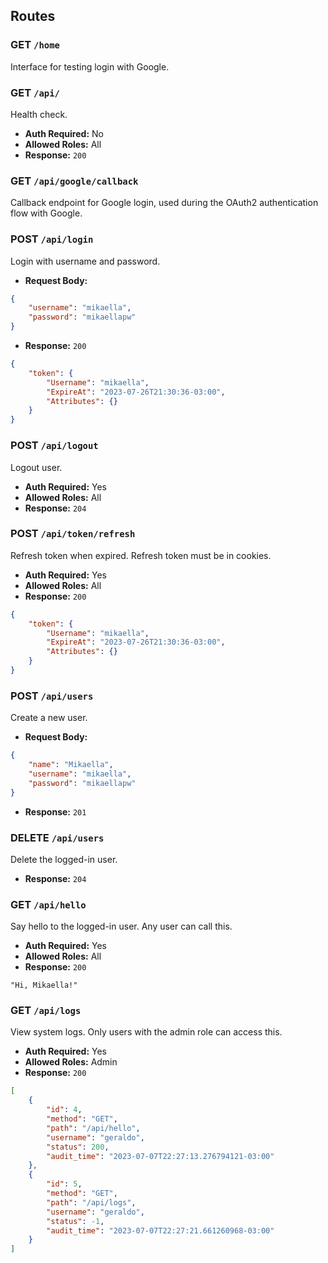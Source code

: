 ## Routes

### **GET `/home`**
Interface for testing login with Google.

### **GET `/api/`**
Health check.
-   **Auth Required:** No
-   **Allowed Roles:** All
-   **Response:** `200`

### **GET `/api/google/callback`**
Callback endpoint for Google login, used during the OAuth2 authentication flow with Google.

### **POST `/api/login`**
Login with username and password.
-   **Request Body:**

```json
{
	"username": "mikaella",
	"password": "mikaellapw"
}
``` 
-   **Response:** `200`

```json
{
	"token": {
		"Username": "mikaella",
		"ExpireAt": "2023-07-26T21:30:36-03:00",
		"Attributes": {}
	}
}
```

### **POST `/api/logout`**
Logout user.

-   **Auth Required:** Yes
-   **Allowed Roles:** All
-   **Response:** `204`

### **POST `/api/token/refresh`**
Refresh token when expired. Refresh token must be in cookies.

-   **Auth Required:** Yes
-   **Allowed Roles:** All
-   **Response:** `200`

```json
{
	"token": {
		"Username": "mikaella",
		"ExpireAt": "2023-07-26T21:30:36-03:00",
		"Attributes": {}
	}
}
```

### **POST `/api/users`**
Create a new user.

-   **Request Body:**
```json
{
	"name": "Mikaella",
	"username": "mikaella",
	"password": "mikaellapw"
}
```

-   **Response:** `201`

### **DELETE `/api/users`**
Delete the logged-in user.

-   **Response:** `204`

### **GET `/api/hello`**
Say hello to the logged-in user. Any user can call this.

-   **Auth Required:** Yes
-   **Allowed Roles:** All
-   **Response:** `200`
``` 
"Hi, Mikaella!"
``` 
### **GET  `/api/logs`**
View system logs. Only users with the admin role can access this.

-   **Auth Required:** Yes
-   **Allowed Roles:** Admin
-   **Response:** `200`

```json
[
	{
		"id": 4,
		"method": "GET",
		"path": "/api/hello",
		"username": "geraldo",
		"status": 200,
		"audit_time": "2023-07-07T22:27:13.276794121-03:00"
	},
	{
		"id": 5,
		"method": "GET",
		"path": "/api/logs",
		"username": "geraldo",
		"status": -1,
		"audit_time": "2023-07-07T22:27:21.661260968-03:00"
	}
]
```